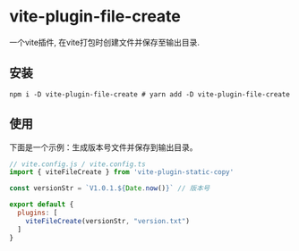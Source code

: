 # vite-plugin-file-create


一个vite插件, 在vite打包时创建文件并保存至输出目录.

## 安装

```shell
npm i -D vite-plugin-file-create # yarn add -D vite-plugin-file-create
```

## 使用

下面是一个示例：生成版本号文件并保存到输出目录。

```js
// vite.config.js / vite.config.ts
import { viteFileCreate } from 'vite-plugin-static-copy'

const versionStr = `V1.0.1.${Date.now()}` // 版本号

export default {
  plugins: [
    viteFileCreate(versionStr, "version.txt")
  ]
}
```
